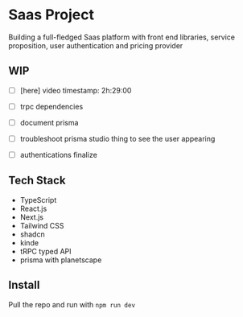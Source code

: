 # Saas Project
Building a full-fledged Saas platform with front end libraries, service proposition, user authentication and pricing provider

## WIP
- [ ] [here] video timestamp: 2h:29:00
- [ ] trpc dependencies
- [ ] document prisma
- [ ] troubleshoot prisma studio thing to see the user appearing
- [ ] authentications finalize




## Tech Stack
- TypeScript
- React.js
- Next.js
- Tailwind CSS
- shadcn
- kinde
- tRPC typed API
- prisma with planetscape


## Install
Pull the repo and run with `npm run dev`